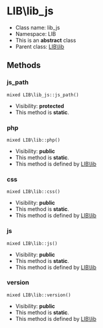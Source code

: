 LIB\lib_js
===============






* Class name: lib_js
* Namespace: LIB
* This is an **abstract** class
* Parent class: [LIB\lib](LIB-lib)







Methods
-------


### js_path

    mixed LIB\lib_js::js_path()





* Visibility: **protected**
* This method is **static**.




### php

    mixed LIB\lib::php()





* Visibility: **public**
* This method is **static**.
* This method is defined by [LIB\lib](LIB-lib)




### css

    mixed LIB\lib::css()





* Visibility: **public**
* This method is **static**.
* This method is defined by [LIB\lib](LIB-lib)




### js

    mixed LIB\lib::js()





* Visibility: **public**
* This method is **static**.
* This method is defined by [LIB\lib](LIB-lib)




### version

    mixed LIB\lib::version()





* Visibility: **public**
* This method is **static**.
* This method is defined by [LIB\lib](LIB-lib)



